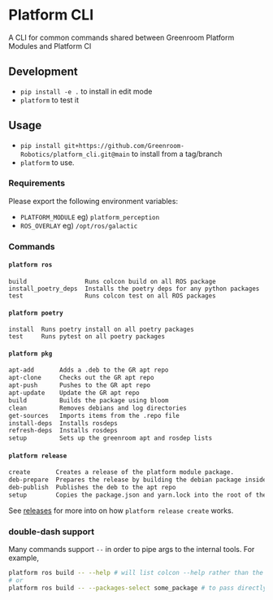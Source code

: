 # Platform CLI

A CLI for common commands shared between Greenroom Platform Modules and Platform CI

## Development

* `pip install -e .` to install in edit mode
* `platform` to test it

## Usage

* `pip install git+https://github.com/Greenroom-Robotics/platform_cli.git@main` to install from a tag/branch
* `platform` to use.

### Requirements

Please export the following environment variables:
* `PLATFORM_MODULE` eg) `platform_perception`
* `ROS_OVERLAY` eg) `/opt/ros/galactic`

### Commands

#### `platform ros`
```
build                Runs colcon build on all ROS package
install_poetry_deps  Installs the poetry deps for any python packages
test                 Runs colcon test on all ROS packages
```

#### `platform poetry`
```
install  Runs poetry install on all poetry packages
test     Runs pytest on all poetry packages
```

#### `platform pkg`

```bash
apt-add       Adds a .deb to the GR apt repo
apt-clone     Checks out the GR apt repo
apt-push      Pushes to the GR apt repo
apt-update    Update the GR apt repo
build         Builds the package using bloom
clean         Removes debians and log directories
get-sources   Imports items from the .repo file
install-deps  Installs rosdeps
refresh-deps  Installs rosdeps
setup         Sets up the greenroom apt and rosdep lists
```

#### `platform release`

```bash
create       Creates a release of the platform module package.
deb-prepare  Prepares the release by building the debian package inside a docker container
deb-publish  Publishes the deb to the apt repo
setup        Copies the package.json and yarn.lock into the root of the project and installs the deps
```

See [releases](./docs/releases.md) for more into on how `platform release create` works.

### double-dash support

Many commands support `--` in order to pipe args to the internal tools. For example,

```bash
platform ros build -- --help # will list colcon --help rather than the plaform cli's
# or
platform ros build -- --packages-select some_package # to pass directly to colcon
```
